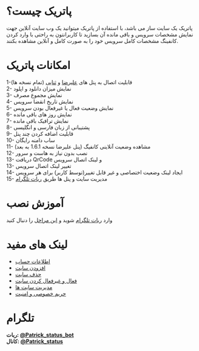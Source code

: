 # پاتریک چیست؟
پاتریک یک سایت ساز می باشد، با استفاده از پاتریک میتوانید یک وب سایت آنلاین جهت نمایش مشخصات سرویس و باقی مانده آن بسازید تا کاربرانتون به راحتی با وارد کردن کانفینگ مشخصات کامل سرویس خود را به صورت کامل و آنلاین مشاهده بکنند.

# امکانات پاتریک
1-قابلیت اتصال به پنل های <a href="https://github.com/alireza0/x-ui">علیرضا</a> و <a href="https://github.com/MHSanaei/3x-ui">ثنایی</a> (تمام نسخه ها) <br>
 2- نمایش میزان دانلود و اپلود <br> 3- نمایش مجموع مصرف <br>
 4- نمایش تاریخ انقضا سرویس <br> 5- نمایش وضعیت فعال یا غیرفعال بودن سرویس <br> 6- نمایش روز های باقی مانده <br> 7- نمایش ترافیک باقی مانده <br> 8- پشتیبانی از  زبان فارسی و انگلیسی <br> 9- قابلیت اضافه کردن چند پنل <br> 10- ساب دامنه رایگان
<br> 11- مشاهده وضعیت آنلاینی کانفیگ (پنل علیرضا نسخه 1.6.1 به بعد) <br> 12- نصب بدون نیاز به هاست و سرور <br> 13- دریافت QrCode و لینک اتصال سرویس <br> ‌13- تغییر لینک اتصال سرویس <br> 14- ایجاد لینک وضعیت اختصاصی و غیر قابل تغییر(توسط کاربر) برای هر سرویس <br> 15- مدیریت سایت و پنل ها طریق [ربات تلگرام](https://t.me/Patrick_Status_bot)

# آموزش نصب
وارد [ربات تلگرام](https://t.me/Patrick_Status_bot)
 شوید و [این مراحل](https://github.com/Kup1ng/Patrick/blob/main/main-menu/add-site.md) را دنبال کنید

# لینک های مفید
- [اطلاعات حساب](https://github.com/Kup1ng/Patrick/blob/main/main-menu/Account-info.md)
- [افزودن سایت](https://github.com/Kup1ng/Patrick/blob/main/main-menu/add-site.md)
- [حذف سایت](https://github.com/Kup1ng/Patrick/blob/main/main-menu/delete-site.md)
- [فعال و غیرفعال کردن سایت](https://github.com/Kup1ng/Patrick/blob/main/main-menu/enable-%26-disable-site.md)
- [مدیریت سایت ها](https://github.com/Kup1ng/Patrick/blob/main/main-menu/site-management.md)
- [حریم خصوصی و امنیت](https://github.com/Kup1ng/Patrick/blob/main/privacy-&-security.md)

# تلگرام
**ربات: [@Patrick_status_bot](https://t.me/Patrick_Status_bot)**
<br>
**کانال: [@Patrick_status](https://t.me/Patrick_status)**
